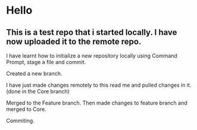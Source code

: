 # Hello

## This is a test repo that i started locally. I have now uploaded it to the remote repo.

I have learnt how to initialize a new repository locally using Command Prompt, stage a file and commit.

Created a new branch.

I have just made changes remotely to this read me and pulled changes in it. (done in the Core branch)

Merged to the Feature branch. Then made changes to feature branch and merged to Core.

Commiting.


